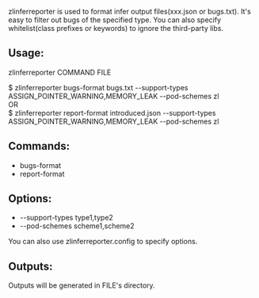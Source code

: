 zlinferreporter is used to format infer output files(xxx.json or bugs.txt). It's easy to filter out bugs of the specified type. You can also specify whitelist(class prefixes or keywords) to ignore the third-party libs.

## Usage:

zlinferreporter COMMAND FILE  
  
$ zlinferreporter bugs-format bugs.txt --support-types ASSIGN_POINTER_WARNING,MEMORY_LEAK --pod-schemes zl  
OR  
$ zlinferreporter report-format introduced.json --support-types ASSIGN_POINTER_WARNING,MEMORY_LEAK --pod-schemes zl

## Commands:

+ bugs-format
+ report-format

## Options:

+ --support-types type1,type2
+ --pod-schemes scheme1,scheme2

You can also use zlinferreporter.config to specify options.  

## Outputs:
Outputs will be generated in FILE's directory.
